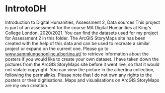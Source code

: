 # IntrotoDH
Introduction to Digital Humanities, Assessment 2, Data sources
This project is part of an assessment for the course MA Digital Humanities at King's College London, 2020/2021.
You can find the datasets used for my project for Assessment 2 in this folder. The ArcGIS StoryMaps site has been created with the help of this data and can be used to recreate a similar project or expand on the current one.
Please go to www.sammlungenonline.albertina.at/ to retrieve information about the posters if you would like to create your own dataset. I have taken down the pictures from the ArcGIS StoryMaps site before it went live, so that it would not violate copyright. You can view the picture in the albertina collection, following the permalinks.
Please note that I do not own any rights to the posters or their digitisations. Maps and visualisations on ArcGIS StoryMaps are my own creation.
